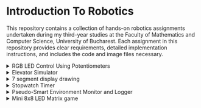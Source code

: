 # Introduction To Robotics
This repository contains a collection of hands-on robotics assignments undertaken during my third-year studies at the Faculty of Mathematics and Computer Science, University of Bucharest. Each assignment in this repository provides clear requirements, detailed implementation instructions, and includes the code and image files necessary.

<details>
<summary>RGB LED Control Using Potentiometers</summary>
<br>
The first assignment focuses on learning how to control the colors of an RGB LED light using potentiometers. Think of an RGB LED as a tiny, controllable traffic light, where you can make it show any color you want. Potentiometers are like knobs that let you adjust the amount of red, green, and blue light the LED gives off. By turning these knobs, you can create different colors, and even mix them to create unique ones.

The components used are:
* Microcontroller (Arduino UNO)
* Breadboard
* RGB Led (at least 1)
* Potentiometers (at least 3)
* Resistors & jumper wires (as needed)

<p align="center">
  <img src="rgb_led/circuit.jpeg" alt="Circuit" width="500">
</p>

Here's how it works:

* You have three potentiometers that you can twist. Each one represents a color channel: Red, Green, and Blue.
* When you turn the red potentiometer, it changes the intensity or brightness of the red light in the LED. Turning it more makes the red color stronger.
* Similarly, turning the green potentiometer changes the intensity of the green light, and turning the blue potentiometer changes the intensity of the blue light.
* By adjusting the three potentiometers together, you can create different colors. For example, if you turn up the red and green potentiometers while keeping the blue one low, you get a yellowish color. If you turn up only the blue potentiometer, you get a blue color.
  * [Watch the video](https://www.youtube.com/shorts/Y7U4Y1t5gCs) to see this functionality in action.
* The code in your Arduino takes the readings from the potentiometers and uses them to control the LED's colors, so it's like having a set of color knobs for your light. This way, you can experiment and create various colors by blending different amounts of red, green, and blue.

```cpp
/* This code is designed to independently manage the Red, Green, and Blue channels
of an RGB LED by utilizing separate potentiometers for each channel.*/

const int redPin = 11;   //red LED control pin
const int greenPin = 10; //green LED control pin
const int bluePin = 9;   //blue LED control pin

const int redInputPin = A0;    //analog pin for the red input (e.g., potentiometer)
const int greenInputPin = A1;  //analog pin for the green input (e.g., potentiometer)
const int blueInputPin = A2;   //analog pin for the blue input (e.g., potentiometer)

void setup() {
  pinMode(redPin, OUTPUT);
  pinMode(greenPin, OUTPUT);
  pinMode(bluePin, OUTPUT);
}

void loop() {
  //read the values from the potentiometers
  int redValue = analogRead(redInputPin);
  int greenValue = analogRead(greenInputPin);
  int blueValue = analogRead(blueInputPin);

  //map the potentiometer values to the range 0-255 for PWM
  int redBrightness = map(redValue, 0, 1023, 0, 255);
  int greenBrightness = map(greenValue, 0, 1023, 0, 255);
  int blueBrightness = map(blueValue, 0, 1023, 0, 255);

  //update the RGB LED with the new brightness values
  analogWrite(redPin, redBrightness);
  analogWrite(greenPin, greenBrightness);
  analogWrite(bluePin, blueBrightness);
}
```
</details>

<details>
<summary>Elevator Simulator</summary>
<br>
This assignment is about designing a control system that simulates a 3-floor elevator using the Arduino platform. 
The components used are:
* Microcontroller (Arduino UNO) & Breadboard
* 3 LEDs (for floor indicators)
  * each of the three LEDs symbolises one of the three floors, the LED aligned with the current floor should illuminate
* 1 LED (for operational state)
  * this LED indicates the elevator's status, blinking when the elevator is in motion and remain turned on when it's not moving.
* 3 Push Buttons (for call buttons)
  * they act as call buttons for the three different floors. Upon pressing any of these buttons, the elevator should mimic the process of moving toward the selected floor, which occurs after a brief delay of around 2-3 seconds. 
* 1 Buzzer
  * when the elevator reaches the requested floor, the buzzer emits a short sound similar to a "cling!"
  * when the elevator doors close and it starts moving
* Resistors (220-330 Ohms for LEDs) & Jumper Wires

<p align="center">
  <img src="elevator_simulator/elevator_circuit.jpeg" alt="Circuit" width="500">
</p>

The code continuously checks the status of the call buttons, and when a button is pressed, it initiates elevator movement to the desired floor. The elevator doors open and close with corresponding buzzer sounds. During the elevator's movement, the operational LED blinks to indicate motion, and the buzzer emits a sound similar to an elevator that is in motion. Floor indicator LEDs show the current floor by lighting up. 

[Watch the video](https://www.youtube.com/shorts/97vl4IrVoe4) to see this project in action.

```cpp
const int floorLeds[] = {2, 3, 4};  //digital pins for floor indicator LEDs
const int operationalLed = 5;       //digital pin for the operational state LED
const int buzzerPin = 6;            //digital pin for the buzzer
const int buttonPins[] = {7, 8, 9}; //digital pins for call buttons

int currentFloor = 1; //current floor of the elevator
const int delayTime = 1000;

bool isMovingToFloor = false;
int targetFloor = -1;

int buzzTone = 1000;
const int soundDuration = 500;

const int debounceDelay = 100;
unsigned long lastDebounceTime[] = {0, 0, 0};
bool buttonState[] = {false, false, false};
bool lastButtonState[] = {false, false, false};

byte ledState = HIGH; //could be bool
unsigned long previousMillis = 0;
const long interval = 500; //interval at which to blink (milliseconds)

void setup() {
  for(int i=0; i<3; i++) {
    pinMode(floorLeds[i], OUTPUT);
    pinMode(buttonPins[i], INPUT_PULLUP);
  }

  digitalWrite(floorLeds[0], HIGH); 
  digitalWrite(floorLeds[1], LOW);
  digitalWrite(floorLeds[2], LOW);

  pinMode(operationalLed, OUTPUT);
  digitalWrite(operationalLed, HIGH);

  pinMode(buzzerPin, OUTPUT);
}

void loop() {
  for(int i=0; i<3; i++) {
    int reading = digitalRead(buttonPins[i]);

    if(reading != lastButtonState[i]) {
      lastDebounceTime[i] = millis();
    }

    if((millis() - lastDebounceTime[i]) > debounceDelay) {
      if(reading != buttonState[i]) {
        buttonState[i] = reading;
        if(buttonState[i] == LOW) {
          handleButtonPress(i + 1);
        }
      }
    }

    lastButtonState[i] = reading;
  }
}

void handleButtonPress(int desiredFloor) {
  if(desiredFloor == currentFloor || (isMovingToFloor && desiredFloor == targetFloor)) {
    //elevator is already on the desired floor or it's already moving to that floor
    return;
  }

  if(!isMovingToFloor) {
    //if the elevator is not already moving, initiate the movement
    targetFloor = desiredFloor;
    isMovingToFloor = true; //elevator has started moving
    
    doorsSound();
    delay(delayTime); //doors closing
    
    moveElevator(targetFloor);
    doorsSound(); //doors opening
    digitalWrite(operationalLed, HIGH);

    isMovingToFloor = false; //elevator has stopped moving
  }
}

void moveElevator(int floor) {
  unsigned long lastFloorTime = 0;
  const unsigned long floorChangeInterval = 2000; //2 seconds between floors

  //simulate elevator movement to the target floor
  if (floor > currentFloor) {
    for (int i = currentFloor; i < floor; i++) {
      currentFloor = i + 1;
      lastFloorTime = millis();
      while (millis() - lastFloorTime < floorChangeInterval) {
        elevatorMovingSound();
        blinkOperationalLED();
      }
      updateFloorIndicators();
      
    }
  }else if(floor < currentFloor) {
    for(int i = currentFloor; i > floor; i--) {
      currentFloor = i - 1;
      lastFloorTime = millis();
      while (millis() - lastFloorTime < floorChangeInterval) {
        elevatorMovingSound();
        blinkOperationalLED();
      }
      updateFloorIndicators();
    }
  }

  // Simulate elevator doors
  doorsSound();
  delay(delayTime); //pause
}


void updateFloorIndicators() {
  for (int i=0; i<3; i++) {
    digitalWrite(floorLeds[i], i + 1 == currentFloor ? HIGH : LOW);
  }
}

void doorsSound() {
  tone(buzzerPin, 440, soundDuration); //sound for elevator doors opening/closing
}

void elevatorMovingSound() {
  tone(buzzerPin, 1000); //sound the buzzer at 1000 Hz while moving
}

void blinkOperationalLED() {
  unsigned long currentMillis = millis();
  if (currentMillis - previousMillis >= interval) {
    //save the last time the LED state was toggled
    previousMillis = currentMillis;

    //toggle the LED state (HIGH to LOW, or LOW to HIGH)
    if (ledState == HIGH) {
      ledState = LOW;
    } else {
      ledState = HIGH;
    }

    digitalWrite(operationalLed, ledState);  // Apply the new LED state
  }
}
```
</details>

<details>
<summary>7 segment display drawing</summary>
<br>
This project uses a joystick and a button to control a 7 segment display. The joystick allows you to move a segment around the display, like drawing with a virtual pen. You can't move through "walls," so it jumps to neighboring spots. The button lets you turn the segment on or off with a quick press. If you hold the button down for a while, it clears the display and puts the segment back at the starting point.

<p align="center">
  <img src="seven_digit_display/circuit.jpeg" alt="Circuit" width="500">
</p>

Components used:
* Microcontroller (Arduino UNO) & Breadboard
* 1 7-Segment Display
* 1 Joystick
* Resistors (220-330 Ohms for LEDs) & Jumper Wires

Movement table:

| Current segment  |  UP  | DOWN | LEFT | RIGHT |
| ---------------- | ---- | ---- | ---- | ----- |
|        a         | N/A  |   g  |  f   |   b   |
|        b         |  a   |   g  |  f   |  N/A  |
|        c         |  g   |   d  |  e   |  dp   |
|        d         |  g   | N/A  |  e   |   c   |
|        e         |  g   |   d  | N/A  |   c   |
|        f         |  a   |   g  | N/A  |   b   |
|        g         |  a   |   d  | N/A  |  N/A  |
|       dp         | N/A  | N/A  |  c   |  N/A  |

The following code begins by declaring pin connections for the joystick (analog inputs for X and Y axes and a digital input for the switch) and the 7-segment display (an array of pins for segments and a pin for the decimal point). The code initializes the display and continuously reads the joystick input, allowing you to move a selected segment's position on the display based on the joystick's X and Y values. It also handles button presses: short presses toggle the state of the current segment (ON or OFF), and long presses reset the entire display. The code supports both common anode and common cathode displays.

[Watch the video](https://www.youtube.com/shorts/4OSbZHWYBVo) to see this project in action.

```cpp
// Declare all the joystick pins
const int pinSW = 2; // Digital pin connected to switch output
const int pinX = A0; // A0 - Analog pin connected to X output
const int pinY = A1; // A1 - Analog pin connected to Y output

// Declare all the segments pins
const int pinA = 12;
const int pinB = 10;
const int pinC = 9;
const int pinD = 8;
const int pinE = 7;
const int pinF = 6;
const int pinG = 5;
const int pinDP = 4;

const int segSize = 8;
int index = 7; // Start at the decimal point position

bool commonAnode = false;
const int noOfDigits = 10;
byte state = HIGH;
byte dpState = LOW;
byte swState = LOW;
byte lastSwState = LOW;
int xValue = 0;
int yValue = 0;

bool joyMoved = false;
int digit = 0;

int segments[segSize] = {
  pinA, pinB, pinC, pinD, pinE, pinF, pinG, pinDP
};

unsigned long lastButtonPressTime = 0;
unsigned long longPressDelay = 1000;

void setup() {
  // Initialize pins
  for (int i = 0; i < segSize; i++) {
    pinMode(segments[i], OUTPUT);
  }

  pinMode(pinSW, INPUT_PULLUP);

  if (commonAnode == true) {
    state = !state;
  }
}

void loop() {
  // Read joystick values
  xValue = analogRead(pinX);
  yValue = analogRead(pinY);

  // Handle joystick movement
  handleJoystickMovement();

  // Handle button press
  handleButtonPress();

  // Update display based on the current position and segment states
  updateDisplay();
}


void handleJoystickMovement() {
  int xThreshold = 350;
  int yThreshold = 650;

  // Read joystick values and apply threshold to reduce noise
  int xChange = analogRead(pinX) - 512; 
  int yChange = analogRead(pinY) - 512; 

   // Switch based on the current position
  switch (index) {
    case 0: // a
      if (xChange == 1) { // RIGHT input
        index = 1; // go to b
      } else if (xChange == -1) { // LEFT input
        index = 5; // go to f
      } else if (yChange == -1) { // DOWN input
        index = 6; // go to g
      }
      break;

    case 1: // b
      if (yChange == 1) { // UP input
        index = 0; // go to a
      } else if (xChange == -1) { // LEFT input
        index = 5; // go to f
      } else if (yChange == -1) { // DOWN input
        index = 6; // go to g
      }
      break;

    case 2: // c
      if (xChange == -1) { // LEFT input
        index = 4; // go to e
      } else if (yChange == 1) { // UP input
        index = 6; // go to g
      } else if (yChange == -1) { // DOWN input
        index = 3; // go to d
      } else if (xChange == 1) { // RIGHT input
        index = 7; // go to dp
      }
      break;

    case 3: // d
      if (xChange == 1) { // RIGHT input
        index = 2; // go to c
      } else if (yChange == 1) { // UP input
        index = 6; // go to g
      } else if (xChange == -1) { // LEFT input
        index = 4; // go to e
      }
      break;

    case 4: // e
      if (xChange == 1) { // RIGHT input
        index = 2; // go to c
      } else if (yChange == -1) { // DOWN input
        index = 3; // go to d
      } else if (yChange == 1) { // UP input
        index = 6; // go to g
      }
      break;

    case 5: // f
      if (yChange == 1) { // UP input
        index = 0; // go to a
      } else if (yChange == -1) { // DOWN input
        index = 6; // go to g
      } else if (xChange == -1) { // RIGHT input
        index = 1; // go to b
      }
      break;

    case 6: // g
      if (yChange == 1) { // UP input
        index = 0; // go to a=5t
      } else if (yChange == -1) { // DOWN input
        index = 3; // go to d
      }
      break;

    case 7: // dp
      if (xChange == -1) { // LEFT input
        index = 2; // go to c
      }
    break;
  }

  // Reset the flag if there is no joystick movement
  if (abs(xChange) <= xThreshold && abs(yChange) <= yThreshold) {
    joyMoved = false;
  }
}

void handleButtonPress() {
  swState = digitalRead(pinSW);

  // Handle short button press to toggle segment state
  if (swState == LOW && lastSwState == HIGH) {
    // Toggle the state of the current segment
    if (digitalRead(segments[index]) == HIGH) {
      digitalWrite(segments[index], LOW);
    } else {
      digitalWrite(segments[index], HIGH);
    }
  }

  // Handle long button press to reset display
  if (swState == LOW && millis() - lastButtonPressTime >= longPressDelay) {
    // Reset the entire display
    for (int i = 0; i < segSize; i++) {
      digitalWrite(segments[i], LOW);
    }
    index = 7; // Move back to the decimal point
    lastButtonPressTime = millis(); // Reset the timer
  }

  lastSwState = swState;
}

void updateDisplay() {
  for (int i = 0; i < segSize; i++) {
    // Turn off all segments
    digitalWrite(segments[i], LOW);
  }

  // Make the current position blink
  if (millis() % 1000 < 500) {
    digitalWrite(segments[index], HIGH); // Turn on the current position
  } else {
    digitalWrite(segments[index], LOW); // Turn off the current position during the other half of the blink cycle
  }
}
```
</details>

<details>
<summary>Stopwatch Timer</summary>
<br>
The assignment involves creating a stopwatch timer using an Arduino microcontroller and a 4-digit 7-segment display. The timer should count in tenths of a second and include functionalities such as start/stop, lap time recording, and display updates. The lap time feature saves up to 4 laps, with the ability to override the first lap time when the limit is reached. Button debouncing is implemented to ensure accurate input recognition. The code utilizes multiplexing to display the timer on the 7-segment display and includes features such as clearing the display to prevent ghosting. 

Components:
* Microcontroller (Arduino UNO) & Breadboard
* 1 4 digit 7-Segment Display
* 1 Shift Register (74HC595)
* 3 Buttons
* Resistors (220-330 Ohms for LEDs) & Jumper Wires

<p align="center">
  <img src="stopwatch_timer/circuit.jpeg" alt="Circuit" width="500">
</p>

[Watch the video](https://www.youtube.com/shorts/l9H-kDRdOQI) to see this project in action.

```cpp
// DS = [D]ata [S]torage - data
// STCP = [ST]orage [C]lock [P]in latch
// SHCP = [SH]ift register [C]lock [P]in clock

const byte latchPin = 11; // STCP to 12 on Shift Register
const byte clockPin = 10; // SHCP to 11 on Shift Register
const byte dataPin = 12; // DS to 14 on Shift Register

// Pin assignments for controlling the common cathode/anode pins of the 7-segment digits
const byte segD1 = 4;
const byte segD2 = 5;
const byte segD3 = 6;
const byte segD4 = 7;

// Size of the register in bits
const byte regSize = 8;

// Array to keep track of the digit control pins
byte displayDigits[] = {
  segD1, segD2, segD3, segD4
};
const byte displayCount = 4; // Number of digits in the display
const int encodingsNumber = 10; // Number of different character encodings

byte byteEncodings[encodingsNumber] = {
  // Encoding for segments A through G and the decimal point (DP)
  //A B C D E F G DP
  B11111100, // 0
  B01100000, // 1
  B11011010, // 2
  B11110010, // 3
  B01100110, // 4
  B10110110, // 5
  B10111110, // 6
  B11100000, // 7
  B11111110, // 8
  B11110110 // 9
};

// Array representing the state of each bit in the shift register
byte registers[regSize];

//Variables for the buttons
const int button1Pin = 3; // START/PAUSE
const int button2Pin = 2; // RESET
const int button3Pin = 8; // SAVE LAP

byte button1State = 0; 
byte button2State = 0;
byte button3State = 0; 

// Stopwatch variables
unsigned long elapsedTime = 0;
bool isRunning = false;
unsigned long lastLapTime = 0;


const int maxLaps = 4; // Maximum number of laps to store
unsigned long lapTimes[maxLaps]; // Array to store lap times
int lapIndex = 0; // Index to keep track of the current lap

unsigned long lastIncrement = 0;
unsigned long delayCount = 100; // Delay between updates (milliseconds)
unsigned long number = 0; // The number being displayed

// Variables for button debouncing
unsigned long lastDebounceTime = 0;
unsigned long debounceDelay = 200; 

unsigned long lastButton2Time = 0;
unsigned long button2DebounceDelay = 200;

unsigned long lastButton3Time = 0;
unsigned long button3DebounceDelay = 200;

// New flag to track if the stopwatch is paused
bool isPaused = false;


void setup() {
  // Initialize the digital pins connected to the shift register as outputs
  pinMode(latchPin, OUTPUT);
  pinMode(clockPin, OUTPUT);
  pinMode(dataPin, OUTPUT);

  // Initialize the digit control pins as outputs and turn them off
  for (byte i = 0; i < displayCount; i++) {
    pinMode(displayDigits[i], OUTPUT);
    digitalWrite(displayDigits[i], LOW);
  }

  // Initialize the button pins
  pinMode(button1Pin, INPUT_PULLUP);
  pinMode(button2Pin, INPUT_PULLUP);
  pinMode(button3Pin, INPUT_PULLUP);


  Serial.begin(9600);
}

void loop() {
  // Read button states
  button1State = digitalRead(button1Pin);
  button2State = digitalRead(button2Pin);
  button3State = digitalRead(button3Pin);

  // Handle button actions
  if (button1State == LOW) { // Start/Stop button
    // Check if enough time has passed since the last button press
    if (millis() - lastDebounceTime > debounceDelay) {
        lastDebounceTime = millis();  // Save the current time

        if (isRunning) {
            isRunning = false; // stop the timer
        } else {
            isRunning = true;
        }
    }
  }

  // If you press the reset button while timer works, nothing happens.
  if (!isRunning && button2State == LOW) { // Reset button
    // Check if enough time has passed since the last button press
    if (millis() - lastButton2Time > button2DebounceDelay) {
      lastButton2Time = millis();  // Save the current time
      isRunning = false;
      number = 0; // Reset the displayed number to 0
    }
    updateDisplay(number);
  }

  // Handle Lap button when the stopwatch is not paused
  if (!isPaused && button3State == LOW) {
    // Check if enough time has passed since the last button press
    if (millis() - lastButton3Time > button3DebounceDelay) {
      lastButton3Time = millis();  // Save the current time

      unsigned long currentMillis = millis();
      unsigned long lapTime = currentMillis - lastLapTime;

      Serial.print("Lap Time: ");
      printLapTime(lapTime);
      lastLapTime = currentMillis;

      if (isRunning) {
        // Save lap time only if the timer is running
        if (lapIndex < maxLaps) {
          lapTimes[lapIndex] = elapsedTime;
          lapIndex++;
        } else {
          // Override the 1st lap time with the latest one if max laps reached
          lapTimes[0] = elapsedTime;
        }
      }
    }
  }


  if (!isPaused) {
    // Only update the number and display if the stopwatch is not paused
    if (isRunning) {
      if (millis() - lastIncrement > delayCount) {
        number++;
        number %= 10000;
        lastIncrement = millis();
      }
    }
    updateDisplay(number);
  }
}


void updateDisplay(unsigned long number) {

  for (int i = 0; i < displayCount; i++) {
    activateDisplay(i);
    writeReg(B00000000); // Clear the register to avoid ghosting
  }

  //Initialize necessary variables for tracking the current number and digit position
  int currentNumber = number;
  int displayDigit = 3; // Start with the least significant digit
  int lastDigit = 0;

  //Loop through each digit of the current number
  while (displayDigit != -1) {
    lastDigit = currentNumber % 10; //Extract the last digit of the current number
    if(displayDigit == 2){
      activateDisplay(displayDigit); 
      writeReg(byteEncodings[lastDigit] + 1);
    } else { 
      activateDisplay(displayDigit); 
      writeReg(byteEncodings[lastDigit]); 
    }
    delay(0); 
    displayDigit--;
    currentNumber /= 10;
    writeReg(B00000000); // Clear the register to avoid ghosting
  }
}



void printLapTime(unsigned long lapTime) {
  // Convert lap time to the format you want to print and print it to Serial
  unsigned int seconds = lapTime / 1000;
  unsigned int tenths = (lapTime % 1000) / 100;

  Serial.print(seconds);
  Serial.print(".");
  Serial.println(tenths);
}


// Function to output a byte to the shift register
void writeReg(int encoding) {
  digitalWrite(latchPin, LOW); // Pull latch low to start data transfer
  // Shift out the bits of the 'encoding' to the shift register
  shiftOut(dataPin, clockPin, MSBFIRST, encoding); // MSBFIRST means the most significant bit is shifted out first
  // Pull latch high to transfer data from shift register to storage registernt
  digitalWrite(latchPin, HIGH); // This action updates the output of the shift register
}


void activateDisplay(int displayNumber) {
// 1. Deactivate all digit control pins to prevent ghosting on the display.
for (int i = 0; i < displayCount; i++) {
digitalWrite(displayDigits[i], HIGH);
}
// 2. Activate only the digit corresponding to 'displayNumber' parameter.
// This will be used to control which digit is illuminated on a 7-segment display.
digitalWrite(displayDigits[displayNumber], LOW);
}
```
</details>

<details>
<summary>Pseudo-Smart Environment Monitor and Logger</summary>
<br>
In this project, I have created a system that monitors and controls two sensors: an ultrasonic sensor measuring distance and an LDR (Light Dependent Resistor) sensor measuring light levels. The system has a menu-driven interface via serial communication, allowing the user to adjust settings, view sensor readings, and control an RGB LED. The RGB LED can be set manually or automatically based on sensor thresholds. The system also logs sensor data and allows the user to reset the logged data. The settings are stored in the EEPROM, providing a way to retain configurations even when the system is turned off.

<p align="center">
  <img src="smart_environment/circuit.jpeg" alt="Circuit" width="500">
</p>

Components used:
* Microcontroller (Arduino UNO) & Breadboard
* 1 Ultrasonic Sensor (HC-SR04)
* 1 LDR (Light-Dependent Resistor)
* 1 RGB LED
* Resistors (220-330 Ohms for LEDs) & Jumper Wires

The menu system and its submenus provide a structured way for users to interact with the device. 
* Main Menu
  * Sensor Settings (offers options related to sensor configurations, such as setting the sampling interval, configuring the ultrasonic alert threshold, adjusting the LDR alert threshold, and going back to the main menu)
  * Reset Logger Data (allows the user to reset data for the ultrasonic sensor, LDR sensor, both sensors, or go back to the main menu)
  * System Status (checks current sensor readings, displaying current sensor settings, viewing logged data, and returning to the main menu)
  * RGB LED Control (handles RGB LED control, offering options for manual color control, toggling automatic mode, and returning to the main menu)

[Watch the video](https://www.youtube.com/shorts/KBADdgj1S4U) to see this project in action.

```cpp
#include <EEPROM.h>

// Define pin numbers
const int trigPin = 9; // Trigger pin for HC-SR04
const int echoPin = 10; // Echo pin for HC-SR04

const int ldrPin = A0; // Analog pin for LDR
const int rgbLedPin = 9; // PWM pin for RGB LED

// Define RGB LED control pins
const int redPin = 6;
const int greenPin = 5;
const int bluePin = 3;

// Define variables
int interval = 5;  // Default interval in seconds
int ultrasonicThreshold = 100;  // Default ultrasonic threshold
int ldrThreshold = 500;  // Default LDR threshold
bool automaticMode = true; // Default automatic mode for RGB LED


const int MAX_LOG_ENTRIES = 10; // Constant for maximum logged entries

// Arrays to store logged data
int ultrasonicLog[MAX_LOG_ENTRIES];
int ldrLog[MAX_LOG_ENTRIES];
int logIndex = 0;

int ultrasonicValue = 0;
int ldrValue = 0;


void setup() {
  Serial.begin(9600);
  pinMode(trigPin, OUTPUT);
  pinMode(echoPin, INPUT);
  pinMode(ldrPin, INPUT);
  pinMode(rgbLedPin, OUTPUT);
  pinMode(redPin, OUTPUT);
  pinMode(greenPin, OUTPUT);
  pinMode(bluePin, OUTPUT);

  // Load settings from EEPROM
  loadSettings();
}

void loop() {
  processMenu();  // Call the menu processing function
}

void processMenu() {
  Serial.println("\nMain Menu:");
  Serial.println("1. Sensor Settings");
  Serial.println("2. Reset Logger Data");
  Serial.println("3. System Status");
  Serial.println("4. RGB LED Control");

  int choice;
  Serial.print("Enter your choice (1-4)");
  while (!Serial.available()) {
    // Wait for user input
  }
  choice = Serial.parseInt();
  while (Serial.read() != '\n');

  switch (choice) {
    case 1:
      processSensorSettingsMenu();
      break;
    case 2:
      processResetLoggerDataMenu();
      break;
    case 3:
      processSystemStatusMenu();
      break;
    case 4:
      processRgbLedControlMenu();
      break;
    default:
      Serial.println("\nInvalid choice. Please enter a number between 1 and 4.");
  }
}

// Sensor Settings Menu function
void processSensorSettingsMenu() {
  Serial.println("\nSensor Settings Menu:");
  Serial.println("1. Sensors Sampling Interval");
  Serial.println("2. Ultrasonic Alert Threshold");
  Serial.println("3. LDR Alert Threshold");
  Serial.println("4. Back");

  int choice;
  Serial.print("Enter your choice (1-4)");
  while (!Serial.available()) {
    // Wait for user input
  }
  choice = Serial.parseInt();
  while (Serial.read() != '\n');

  Serial.print("\nReceived choice in Sensor Settings menu: ");
  Serial.println(choice);

  switch (choice) {
    case 1:
      // Sensors Sampling Interval
      do {
        Serial.print("Enter sampling interval (1-10 seconds): ");
        while (!Serial.available()) {
          // Wait for user input
        }
        interval = Serial.parseInt();
        while (Serial.read() != -1); // Consume any remaining characters

        if (interval >= 1 && interval <= 10) {
          Serial.print("\nSampling interval set to: ");
          Serial.print(interval);
          Serial.println(" seconds");
        } else {
        Serial.println("\nInvalid choice. Please enter a number between 1 and 10.");
        }
      } while (interval < 1 || interval > 10);
    break;

    case 2:
      // Ultrasonic Alert Threshold
      Serial.print("\nEnter ultrasonic threshold value: ");
      while (!Serial.available()) {
        // Wait for user input
      }
      while (Serial.read() != '\n');

      ultrasonicThreshold = Serial.parseInt();
      Serial.print("\nUltrasonic threshold set to: ");
      Serial.println(ultrasonicThreshold);

      // Read the ultrasonic sensor value
      //ultrasonicValue = readUltrasonicSensor();
      //logSensorData(ultrasonicValue, ldrValue); // Log the sensor data

      // Check if the ultrasonic sensor is outside the threshold in Automatic Mode
      if (automaticMode) {
        ultrasonicValue = readUltrasonicSensor();
        if (ultrasonicValue > ultrasonicThreshold) {
          setRgbLedColor(255, 0, 0); // Set LED to red
          Serial.println("\nUltrasonic sensor alert: Value exceeds threshold!");
        }
      }
    break;

    case 3:
      // LDR Alert Threshold
      Serial.print("Enter LDR threshold value: ");
      while (!Serial.available()) {
        // Wait for user input
      }
      ldrThreshold = Serial.parseInt();
      Serial.print("LDR threshold set to: ");
      Serial.println(ldrThreshold);

      // Read the LDR sensor value
      //ldrValue = analogRead(ldrPin);
      //logSensorData(ultrasonicValue, ldrValue); // Log the sensor data

      // Check if the LDR sensor is outside the threshold in Automatic Mode
      if (automaticMode) {
        ldrValue = analogRead(ldrPin);
        if (ldrValue > ldrThreshold) {
          setRgbLedColor(255, 0, 0); // Set LED to red
          Serial.println("\nLDR sensor alert: Value exceeds threshold!");
        }
      }
    break;

    case 4:
      // Back to main menu
      break;

    default:
      Serial.println("Invalid choice in Sensor Settings menu. Please enter a number between 1 and 4.");
  }
}

void processResetLoggerDataMenu() {
  Serial.println("\nReset Logger Data Menu:");
  Serial.println("1. Reset Ultrasonic Sensor Data");
  Serial.println("2. Reset LDR Sensor Data");
  Serial.println("3. Reset Both Sensors Data");
  Serial.println("4. Back");

  int choice;
  Serial.print("Enter your choice (1-4): ");
  while (!Serial.available()) {
    // Wait for user input
  }
  choice = Serial.parseInt();
  while (Serial.read() != '\n');

  Serial.print("\nReceived choice in Reset Logger Data menu: ");
  Serial.println(choice);

  switch (choice) {
    case 1:
      // Reset Ultrasonic Sensor Data
      Serial.println("\nAre you sure you want to reset Ultrasonic Sensor data? (1. Yes / 2. No)");
      while (!Serial.available()) {
        // Wait for user input
      }
      int confirmChoice = Serial.parseInt();
      while (Serial.read() != '\n');

      if (confirmChoice == 1) {
        // Reset Ultrasonic Sensor Data
        ultrasonicValue = 0;
        Serial.println("Ultrasonic Sensor Data reset.");
      } else {
        Serial.println("Reset operation canceled.");
      }
      break;

    case 2:
      // Reset LDR Sensor Data
      Serial.println("Are you sure you want to reset LDR Sensor data? (1. Yes / 2. No)");
      while (!Serial.available()) {
        // Wait for user input
      }
      confirmChoice = Serial.parseInt();
      while (Serial.read() != '\n');

      if (confirmChoice == 1) {
        // Reset LDR Sensor Data
        ldrValue = 0;
        Serial.println("LDR Sensor Data reset.");
      } else {
        Serial.println("Reset operation canceled.");
      }
      break;

    case 3:
      // Reset Both Sensors Data
      Serial.println("Are you sure you want to reset data for both sensors? (1. Yes / 2. No)");
      while (!Serial.available()) {
        // Wait for user input
      }
      confirmChoice = Serial.parseInt();
      while (Serial.read() != '\n');

      if (confirmChoice == 1) {
        // Reset Both Sensors Data
        ultrasonicValue = 0;
        ldrValue = 0;
        Serial.println("Both Sensors Data reset.");
      } else {
        Serial.println("Reset operation canceled.");
      }
      break;

    case 4:
      // Back to main menu
      break;

    default:
      Serial.println("Invalid choice in Reset Logger Data menu. Please enter a number between 1 and 4.");
  }
}


void processSystemStatusMenu() {
  Serial.println("\nSystem Status Menu:");
  Serial.println("1. Current Sensor Readings");
  Serial.println("2. Current Sensor Settings");
  Serial.println("3. Display Logged Data");
  Serial.println("4. Back");

  int choice;
  Serial.print("\nEnter your choice (1-4): ");
  while (!Serial.available()) {
    // Wait for user input
  }
  choice = Serial.parseInt();
  while (Serial.read() != '\n');

  Serial.print("\nReceived choice in System Status menu: ");
  Serial.println(choice);

  switch (choice) {
    case 1:
      // Current Sensor Readings
      Serial.println("Press any key to exit.");
      while (!Serial.available()) {
        // Display current sensor readings
        ultrasonicValue = readUltrasonicSensor();
        ldrValue = analogRead(ldrPin);

        Serial.print("Ultrasonic Sensor Reading: ");
        Serial.println(ultrasonicValue);

        Serial.print("LDR Sensor Reading: ");
        Serial.println(ldrValue);

        // Delay based on the defined interval
        delay(interval * 1000);
      }
      // Consume any remaining characters in the serial buffer
      while (Serial.read() != -1);
      Serial.println("Exiting Current Sensor Readings.");
      break;

    case 2:
      // Current Sensor Settings
      Serial.println("Current Sensor Settings:");
      Serial.print("Sampling Interval: ");
      Serial.print(interval);
      Serial.println(" seconds");

      Serial.print("Ultrasonic Alert Threshold: ");
      Serial.println(ultrasonicThreshold);

      Serial.print("LDR Alert Threshold: ");
      Serial.println(ldrThreshold);
      break;

    case 3:
      // Display Logged Data
      Serial.println("\nDisplaying last 10 sensor readings for both sensors:");

      for (int i = 0; i < MAX_LOG_ENTRIES; ++i) {
        int index = (logIndex + i) % MAX_LOG_ENTRIES;

        Serial.print("Entry ");
        Serial.print(i + 1);
        Serial.print(": Ultrasonic = ");
        Serial.print(ultrasonicLog[index]);
        Serial.print(", LDR = ");
        Serial.println(ldrLog[index]);
      }
    break;

    case 4:
      // Back to main menu
      break;

    default:
      Serial.println("Invalid choice in System Status menu. Please enter a number between 1 and 4.");
  }
}


void processRgbLedControlMenu() {
  Serial.println("RGB LED Control Menu:");
  Serial.println("1. Manual Color Control");
  Serial.println("2. LED: Toggle Automatic ON/OFF");
  Serial.println("3. Back");

  int choice;
  Serial.print("Enter your choice (1-3): ");
  while (!Serial.available()) {
    // Wait for user input
  }
  choice = Serial.parseInt();
  while (Serial.read() != '\n');

  Serial.print("\nReceived choice in RGB menu: ");
  Serial.println(choice);

  switch (choice) {
    case 1:
      // Manual Color Control
      Serial.println("Enter RGB values (0-255) separated by commas (e.g., 255,0,0 for red): ");
      while (!Serial.available()) {
        // Wait for user input
      }
      int red = Serial.parseInt();
      while (Serial.read() != ','); 
      int green = Serial.parseInt();
      while (Serial.read() != ',');
      int blue = Serial.parseInt();

      // Print the RGB values for testing
      Serial.print("\nReceived RGB values: ");
      Serial.print(red);
      Serial.print(", ");
      Serial.print(green);
      Serial.print(", ");
      Serial.println(blue);

      setRgbLedColor(red, green, blue);
      break;

    case 2:
      // Toggle Automatic Mode
      Serial.print("\nAutomatic Mode is ");
      Serial.println(automaticMode ? "ON" : "OFF");

      // If automatic mode is ON, set LED color based on sensor thresholds
      if (automaticMode) {
        // Perform sensor readings and set LED color accordingly
        int ultrasonicValue = readUltrasonicSensor();
        int ldrValue = analogRead(ldrPin);

        if (ultrasonicValue > ultrasonicThreshold || ldrValue > ldrThreshold) {
          setRgbLedColor(255, 0, 0); // Set LED to red
        } else {
          setRgbLedColor(0, 255, 0); // Set LED to green
        }
      }
      break;

    case 3:
      // Back to main menu
      break;

    default:
      Serial.println("Invalid choice in RGB menu. Please enter a number between 1 and 3.");
  }
}



// Function to load settings from EEPROM
void loadSettings() {
  int address = 0; // Define addresses for storing settings in EEPROM
  EEPROM.get(address, interval);
  address += sizeof(interval);

  EEPROM.get(address, ultrasonicThreshold);
  address += sizeof(ultrasonicThreshold);

  EEPROM.get(address, ldrThreshold);
  address += sizeof(ldrThreshold);

  EEPROM.get(address, automaticMode);
}


// Function to read ultrasonic sensor
int readUltrasonicSensor() {
  digitalWrite(trigPin, LOW);
  delayMicroseconds(2);
  digitalWrite(trigPin, HIGH);
  delayMicroseconds(10);
  digitalWrite(trigPin, LOW);
  return pulseIn(echoPin, HIGH) * 0.034 / 2;
}


// Function to set RGB LED color
void setRgbLedColor(int red, int green, int blue) {
  analogWrite(redPin, red);
  analogWrite(greenPin, green);
  analogWrite(bluePin, blue);
}

void logSensorData(int ultrasonicValue, int ldrValue) {
  // Log the sensor data
  ultrasonicLog[logIndex] = ultrasonicValue;
  ldrLog[logIndex] = ldrValue;

  // Increment the index, and loop back to the beginning if it exceeds the maximum
  logIndex = (logIndex + 1) % MAX_LOG_ENTRIES;
}
```
</details>

<details>
<summary>Mini 8x8 LED Matrix game</summary>
<br>
This project is a small game developed on an 8x8 LED matrix using Arduino UNO and a joystick. The game features three main elements: the player, bombs/bullets, and walls. It initializes with a player and randomly generated walls on the LED matrix. The player blinks slowly at its starting position and is controlled by the joystick, allowing horizontal and vertical movement. The scope of the game is for the player to strategically places bombs to destroy nearby walls.

* Player 
  * It blinks slowly on the matrix, indicating its position
  * The player can move horizontally and vertically on the matrix, as it is controlled by the joystick
* Bombs
  * They blink fast on the matrix
  * The player can strategically place bombs to destroy walls and clear pathways
* Walls
  * They do not blink, as they are static elements on the map
  * Walls occupy 50%-75% of the matrix, creating obstacles for the player

<p align="center">
  <img src="smart_environment/circuit.jpeg" alt="Circuit" width="500">
</p>

Components used:
* Microcontroller (Arduino UNO) & Breadboard
* 1 8x8 LED Matrix
* 1 MAX7219
* 1 Joystick
* Resistors and capacitors as needed
* Connecting wires


</details>
